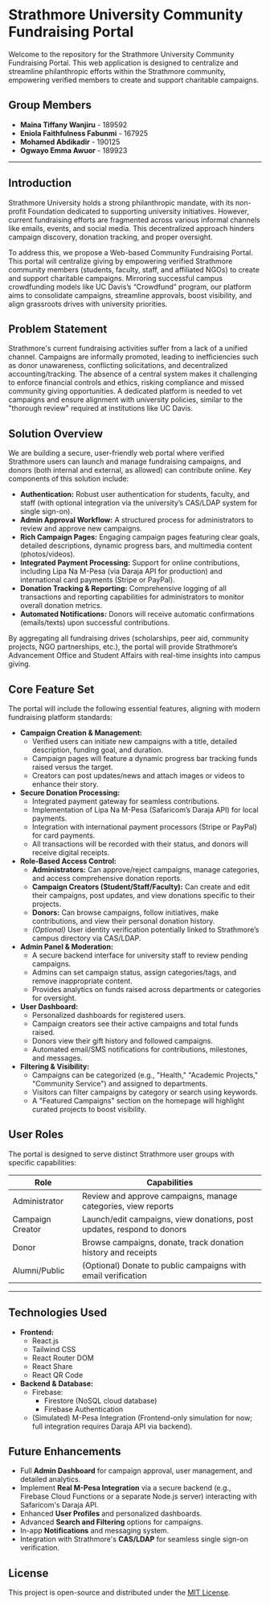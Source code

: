 # Strathmore University Community Fundraising Portal

Welcome to the repository for the Strathmore University Community Fundraising Portal. This web application is designed to centralize and streamline philanthropic efforts within the Strathmore community, empowering verified members to create and support charitable campaigns.

## Group Members

* **Maina Tiffany Wanjiru**       - 189592  
* **Eniola Faithfulness Fabunmi** - 167925   
* **Mohamed Abdikadir**           - 190125
* **Ogwayo Emma Awuor**           - 189923

---

## Introduction

Strathmore University holds a strong philanthropic mandate, with its non-profit Foundation dedicated to supporting university initiatives. However, current fundraising efforts are fragmented across various informal channels like emails, events, and social media. This decentralized approach hinders campaign discovery, donation tracking, and proper oversight.

To address this, we propose a Web-based Community Fundraising Portal. This portal will centralize giving by empowering verified Strathmore community members (students, faculty, staff, and affiliated NGOs) to create and support charitable campaigns. Mirroring successful campus crowdfunding models like UC Davis’s “Crowdfund” program, our platform aims to consolidate campaigns, streamline approvals, boost visibility, and align grassroots drives with university priorities.

## Problem Statement

Strathmore's current fundraising activities suffer from a lack of a unified channel. Campaigns are informally promoted, leading to inefficiencies such as donor unawareness, conflicting solicitations, and decentralized accounting/tracking. The absence of a central system makes it challenging to enforce financial controls and ethics, risking compliance and missed community giving opportunities. A dedicated platform is needed to vet campaigns and ensure alignment with university policies, similar to the "thorough review" required at institutions like UC Davis.

## Solution Overview

We are building a secure, user-friendly web portal where verified Strathmore users can launch and manage fundraising campaigns, and donors (both internal and external, as allowed) can contribute online. Key components of this solution include:

* **Authentication:** Robust user authentication for students, faculty, and staff (with optional integration via the university’s CAS/LDAP system for single sign-on).
* **Admin Approval Workflow:** A structured process for administrators to review and approve new campaigns.
* **Rich Campaign Pages:** Engaging campaign pages featuring clear goals, detailed descriptions, dynamic progress bars, and multimedia content (photos/videos).
* **Integrated Payment Processing:** Support for online contributions, including Lipa Na M-Pesa (via Daraja API for production) and international card payments (Stripe or PayPal).
* **Donation Tracking & Reporting:** Comprehensive logging of all transactions and reporting capabilities for administrators to monitor overall donation metrics.
* **Automated Notifications:** Donors will receive automatic confirmations (emails/texts) upon successful contributions.

By aggregating all fundraising drives (scholarships, peer aid, community projects, NGO partnerships, etc.), the portal will provide Strathmore’s Advancement Office and Student Affairs with real-time insights into campus giving.

## Core Feature Set

The portal will include the following essential features, aligning with modern fundraising platform standards:

* **Campaign Creation & Management:**
    * Verified users can initiate new campaigns with a title, detailed description, funding goal, and duration.
    * Campaign pages will feature a dynamic progress bar tracking funds raised versus the target.
    * Creators can post updates/news and attach images or videos to enhance their story.
* **Secure Donation Processing:**
    * Integrated payment gateway for seamless contributions.
    * Implementation of Lipa Na M-Pesa (Safaricom’s Daraja API) for local payments.
    * Integration with international payment processors (Stripe or PayPal) for card payments.
    * All transactions will be recorded with their status, and donors will receive digital receipts.
* **Role-Based Access Control:**
    * **Administrators:** Can approve/reject campaigns, manage categories, and access comprehensive donation reports.
    * **Campaign Creators (Student/Staff/Faculty):** Can create and edit their campaigns, post updates, and view donations specific to their projects.
    * **Donors:** Can browse campaigns, follow initiatives, make contributions, and view their personal donation history.
    * *(Optional)* User identity verification potentially linked to Strathmore’s campus directory via CAS/LDAP.
* **Admin Panel & Moderation:**
    * A secure backend interface for university staff to review pending campaigns.
    * Admins can set campaign status, assign categories/tags, and remove inappropriate content.
    * Provides analytics on funds raised across departments or categories for oversight.
* **User Dashboard:**
    * Personalized dashboards for registered users.
    * Campaign creators see their active campaigns and total funds raised.
    * Donors view their gift history and followed campaigns.
    * Automated email/SMS notifications for contributions, milestones, and messages.
* **Filtering & Visibility:**
    * Campaigns can be categorized (e.g., "Health," "Academic Projects," "Community Service") and assigned to departments.
    * Visitors can filter campaigns by category or search using keywords.
    * A "Featured Campaigns" section on the homepage will highlight curated projects to boost visibility.

## User Roles

The portal is designed to serve distinct Strathmore user groups with specific capabilities:


 | Role             | Capabilities                                                                 |
|------------------|------------------------------------------------------------------------------|
| Administrator    | Review and approve campaigns, manage categories, view reports                |
| Campaign Creator | Launch/edit campaigns, view donations, post updates, respond to donors       |
| Donor            | Browse campaigns, donate, track donation history and receipts                |
| Alumni/Public    | (Optional) Donate to public campaigns with email verification                |

---                                    

## Technologies Used

* **Frontend:**
    * React.js
    * Tailwind CSS
    * React Router DOM
    * React Share
    * React QR Code
* **Backend & Database:**
    * Firebase:
        * Firestore (NoSQL cloud database)
        * Firebase Authentication
    * (Simulated) M-Pesa Integration (Frontend-only simulation for now; full integration requires Daraja API via backend).

## Future Enhancements

* Full **Admin Dashboard** for campaign approval, user management, and detailed analytics.
* Implement **Real M-Pesa Integration** via a secure backend (e.g., Firebase Cloud Functions or a separate Node.js server) interacting with Safaricom's Daraja API.
* Enhanced **User Profiles** and personalized dashboards.
* Advanced **Search and Filtering** options for campaigns.
* In-app **Notifications** and messaging system.
* Integration with Strathmore's **CAS/LDAP** for seamless single sign-on verification.

## License

This project is open-source and distributed under the [MIT License](LICENSE).